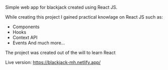 Simple web app for blackjack created using React JS.

While creating this project I gained practical knowlage on React JS such as:
- Components
- Hooks
- Context API
- Events 
And much more...

The project was created out of the will to learn React

Live version: https://blackjack-mh.netlify.app/